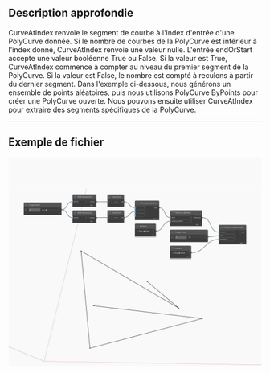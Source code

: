 ## Description approfondie
CurveAtIndex renvoie le segment de courbe à l'index d'entrée d'une PolyCurve donnée. Si le nombre de courbes de la PolyCurve est inférieur à l'index donné, CurveAtIndex renvoie une valeur nulle. L'entrée endOrStart accepte une valeur booléenne True ou False. Si la valeur est True, CurveAtIndex commence à compter au niveau du premier segment de la PolyCurve. Si la valeur est False, le nombre est compté à reculons à partir du dernier segment. Dans l'exemple ci-dessous, nous générons un ensemble de points aléatoires, puis nous utilisons PolyCurve ByPoints pour créer une PolyCurve ouverte. Nous pouvons ensuite utiliser CurveAtIndex pour extraire des segments spécifiques de la PolyCurve.
___
## Exemple de fichier

![CurveAtIndex](./Autodesk.DesignScript.Geometry.PolyCurve.CurveAtIndex_img.jpg)

